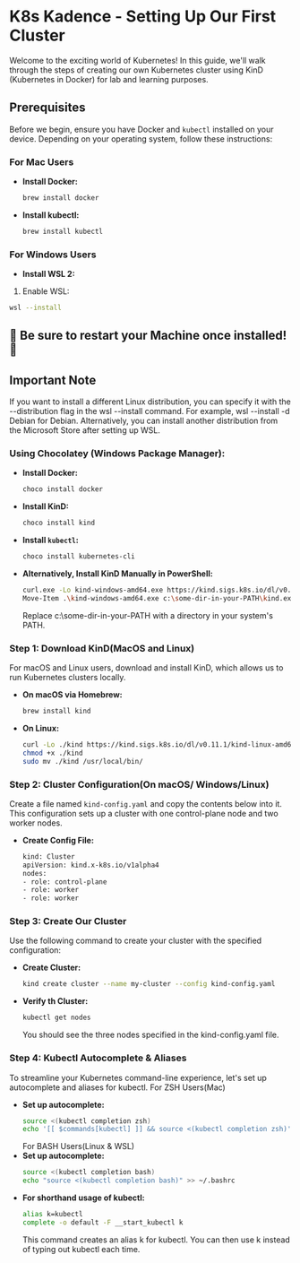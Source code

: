 # K8s Kadence - Setting Up Our First Cluster

Welcome to the exciting world of Kubernetes! In this guide, we'll walk through the steps of creating our own Kubernetes cluster using KinD (Kubernetes in Docker) for lab and learning purposes.

## Prerequisites

Before we begin, ensure you have Docker and `kubectl` installed on your device. Depending on your operating system, follow these instructions:

### For Mac Users
- **Install Docker:**
  ```sh
  brew install docker
  ```
- **Install kubectl:**
  ```sh
  brew install kubectl
  ```
### For Windows Users
- **Install WSL 2:**
1. Enable WSL:
  ```sh
  wsl --install
  ```
  ## :rotating_light: Be sure to restart your Machine once installed! :rotating_light:

## Important Note
If you want to install a different Linux distribution, you can specify it with the --distribution flag in the wsl --install command. For example, wsl --install -d Debian for Debian. Alternatively, you can install another distribution from the Microsoft Store after setting up WSL. 

### Using Chocolatey (Windows Package Manager):
- **Install Docker:**
  ```sh
  choco install docker
  ```
- **Install KinD:**
  ```sh
  choco install kind
  ```
- **Install `kubectl`:**
  ```sh
  choco install kubernetes-cli
  ```
- **Alternatively, Install KinD Manually in PowerShell:**
  ```sh
  curl.exe -Lo kind-windows-amd64.exe https://kind.sigs.k8s.io/dl/v0.20.0/kind-windows-amd64
  Move-Item .\kind-windows-amd64.exe c:\some-dir-in-your-PATH\kind.exe
  ```
  Replace c:\some-dir-in-your-PATH with a directory in your system's PATH.

### Step 1: Download KinD(MacOS and Linux)
  For macOS and Linux users, download and install KinD, which allows us to run Kubernetes clusters locally.
  
- **On macOS via Homebrew:**
  ```sh
  brew install kind
  ```
- **On Linux:**
  ```sh
  curl -Lo ./kind https://kind.sigs.k8s.io/dl/v0.11.1/kind-linux-amd64
  chmod +x ./kind
  sudo mv ./kind /usr/local/bin/
  ```

### Step 2: Cluster Configuration(On macOS/ Windows/Linux)
  Create a file named `kind-config.yaml` and copy the contents below into it. This configuration sets up a cluster with one control-plane node and two worker nodes.

- **Create Config File:**
  ```sh
  kind: Cluster
  apiVersion: kind.x-k8s.io/v1alpha4
  nodes:
  - role: control-plane
  - role: worker
  - role: worker
  ```
### Step 3: Create Our Cluster
  Use the following command to create your cluster with the specified configuration:
- **Create Cluster:**
  ```sh
  kind create cluster --name my-cluster --config kind-config.yaml
  ```
- **Verify th Cluster:**
  ```sh
  kubectl get nodes
  ```
  You should see the three nodes specified in the kind-config.yaml file.

### Step 4: Kubectl Autocomplete & Aliases
  To streamline your Kubernetes command-line experience, let's set up autocomplete and aliases for kubectl.
  For ZSH Users(Mac)
- **Set up autocomplete:**
  ```sh
  source <(kubectl completion zsh)
  echo '[[ $commands[kubectl] ]] && source <(kubectl completion zsh)' >> ~/.zshrc
  ```
   For BASH Users(Linux & WSL)
- **Set up autocomplete:**
  ```sh
  source <(kubectl completion bash)
  echo "source <(kubectl completion bash)" >> ~/.bashrc
  ```
- **For shorthand usage of kubectl:**
  ```sh
  alias k=kubectl
  complete -o default -F __start_kubectl k

  ```
  This command creates an alias k for kubectl. You can then use k instead of typing out kubectl each time.


